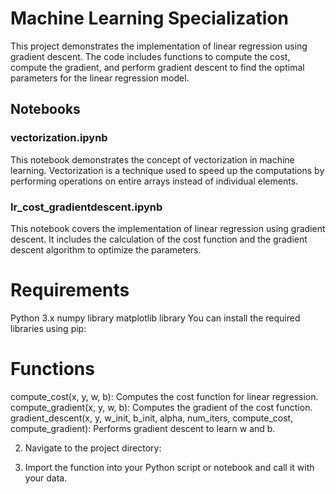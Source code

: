 # Machine Learning Specialization

This project demonstrates the implementation of linear regression using gradient descent. The code includes functions to compute the cost, compute the gradient, and perform gradient descent to find the optimal parameters for the linear regression model.

## Notebooks

### vectorization.ipynb
This notebook demonstrates the concept of vectorization in machine learning. Vectorization is a technique used to speed up the computations by performing operations on entire arrays instead of individual elements.

### lr_cost_gradientdescent.ipynb
This notebook covers the implementation of linear regression using gradient descent. It includes the calculation of the cost function and the gradient descent algorithm to optimize the parameters.

# Requirements
Python 3.x
numpy library
matplotlib library
You can install the required libraries using pip:


# Functions
compute_cost(x, y, w, b): Computes the cost function for linear regression.
compute_gradient(x, y, w, b): Computes the gradient of the cost function.
gradient_descent(x, y, w_init, b_init, alpha, num_iters, compute_cost, compute_gradient): Performs gradient descent to learn w and b.


2. Navigate to the project directory:

3. Import the function into your Python script or notebook and call it with your data.

